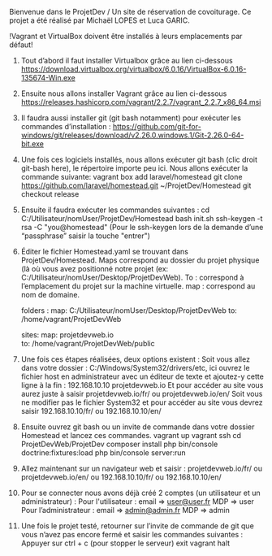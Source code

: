 Bienvenue dans le ProjetDev / Un site de réservation de covoiturage.
Ce projet a été réalisé par Michaël LOPES et Luca GARIC.

!Vagrant et VirtualBox doivent être installés à leurs emplacements par défaut!

1. Tout d’abord il faut installer Virtualbox grâce au lien ci-dessous
	https://download.virtualbox.org/virtualbox/6.0.16/VirtualBox-6.0.16-135674-Win.exe

2. Ensuite nous allons installer Vagrant grâce au lien ci-dessous
	https://releases.hashicorp.com/vagrant/2.2.7/vagrant_2.2.7_x86_64.msi

3. Il faudra aussi installer git (git bash notamment) pour exécuter les commandes d’installation :
	https://github.com/git-for-windows/git/releases/download/v2.26.0.windows.1/Git-2.26.0-64-bit.exe

4. Une fois ces logiciels installés, nous allons exécuter git bash (clic droit git-bash here), le répertoire importe peu ici. Nous allons exécuter la commande suivante:
	vagrant box add laravel/homestead
	git clone https://github.com/laravel/homestead.git ~/ProjetDev/Homestead
	git checkout release

5. Ensuite il faudra exécuter les commandes suivantes :
	cd C:/Utilisateur/nomUser/ProjetDev/Homestead
	bash init.sh
	ssh-keygen -t rsa -C "you@homestead"
	(Pour le ssh-keygen lors de la demande d’une “passphrase” saisir la touche "entrer")

6. Éditer le fichier Homestead.yaml se trouvant dans ProjetDev/Homestead.
	Maps correspond au dossier du projet physique (là où vous avez positionné notre projet (ex: C:/Utilisateur/nomUser/Desktop/ProjetDevWeb).
	To : correspond à l’emplacement du projet sur la machine virtuelle.
	map : correspond au nom de domaine.

	folders : 
		map: C:/Utilisateur/nomUser/Desktop/ProjetDevWeb
		to: /home/vagrant/ProjetDevWeb

	sites:
		map: projetdevweb.io   
		to: /home/vagrant/ProjetDevWeb/public

7. Une fois ces étapes réalisées, deux options existent :
	Soit vous allez dans votre dossier : C:/Windows/System32/drivers/etc, ici ouvrez le fichier host en administrateur avec un éditeur de texte et ajoutez-y cette ligne à la fin :
		192.168.10.10    projetdevweb.io
		Et pour accéder au site vous aurez juste à saisir projetdevweb.io/fr/ ou projetdevweb.io/en/
	Soit vous ne modifier pas le fichier System32 et pour accéder au site vous devrez saisir 192.168.10.10/fr/ ou 192.168.10.10/en/

8. Ensuite ouvrez git bash ou un invite de commande dans votre dossier Homestead et lancez ces commandes.
	vagrant up
	vagrant ssh
	cd ProjetDevWeb/ProjetDev
	composer install
	php bin/console doctrine:fixtures:load
	php bin/console server:run

9. Allez maintenant sur un navigateur web et saisir :
	projetdevweb.io/fr/ ou projetdevweb.io/en/
	ou
	192.168.10.10/fr/ ou 192.168.10.10/en/

10. Pour se connecter nous avons déjà créé 2 comptes (un utilisateur et un administrateur) :
	Pour l'utilisateur : email => user@user.fr	MDP => user
	Pour l’administrateur : email => admin@admin.fr	MDP => admin

11. Une fois le projet testé, retourner sur l’invite de commande de git que vous n’avez pas encore fermé et saisir les commandes suivantes :
	Appuyer sur ctrl + c (pour stopper le serveur)
	exit
	vagrant halt
